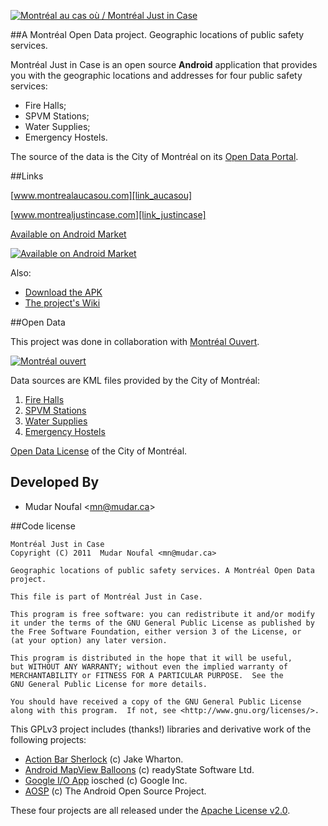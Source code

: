 [![Montréal au cas où / Montréal Just in Case][img_github]][link_aucasou]

##A Montréal Open Data project. Geographic locations of public safety services.

Montréal Just in Case is an open source **Android** application that provides you with the geographic locations and addresses for four public safety services:

   * Fire Halls;
   * SPVM Stations;
   * Water Supplies;
   * Emergency Hostels.

The source of the data is the City of Montréal on its [Open Data Portal][link_portal].

##Links

[www.montrealaucasou.com][link_aucasou]

[www.montrealjustincase.com][link_justincase]

[Available on Android Market][link_market]

[![Available on Android Market][img_qrcode]][link_market]

Also: 

   * [Download the APK][link_apk]
   * [The project's Wiki][link_wiki]

##Open Data

This project was done in collaboration with [Montréal Ouvert][link_mtl_ouvert].

[![Montréal ouvert][img_mtl_ouvert]][link_mtl_ouvert]

Data sources are KML files provided by the City of Montréal:

1. [Fire Halls][link_portal_1]
2. [SPVM Stations][link_portal_2]
3. [Water Supplies][link_portal_3]
4. [Emergency Hostels][link_portal_4]

[Open Data License][link_portal_license] of the City of Montréal.

## Developed By

* Mudar Noufal  &lt;<mn@mudar.ca>>

##Code license

    Montréal Just in Case
    Copyright (C) 2011  Mudar Noufal <mn@mudar.ca>

    Geographic locations of public safety services. A Montréal Open Data
    project.

    This file is part of Montréal Just in Case.

    This program is free software: you can redistribute it and/or modify
    it under the terms of the GNU General Public License as published by
    the Free Software Foundation, either version 3 of the License, or
    (at your option) any later version.

    This program is distributed in the hope that it will be useful,
    but WITHOUT ANY WARRANTY; without even the implied warranty of
    MERCHANTABILITY or FITNESS FOR A PARTICULAR PURPOSE.  See the
    GNU General Public License for more details.

    You should have received a copy of the GNU General Public License
    along with this program.  If not, see <http://www.gnu.org/licenses/>.


This GPLv3 project includes (thanks!) libraries and derivative work of the following projects:

* [Action Bar Sherlock][link_lib_actionbarsherlock] (c) Jake Wharton.
* [Android MapView Balloons][link_lib_mapviewballoons] (c) readyState Software Ltd.
* [Google I/O App][link_lib_iosched] iosched (c) Google Inc.
* [AOSP][link_lib_aosp] (c) The Android Open Source Project.

These four projects are all released under the [Apache License v2.0][link_apache].


[link_market]: http://market.android.com/details?id=ca.mudar.mtlaucasou
[link_apk]: http://www.montrealaucasou.com/MtlAuCasOu.apk
[link_aucasou]: http://www.montrealaucasou.com/
[link_justincase]: http://www.montrealjustincase.com/
[link_mtl_ouvert]: http://montrealouvert.net/?page_id=113&lang=en
[link_mudar_ca]: http://www.mudar.ca/
[link_wiki]: https://github.com/mudar/MontrealJustInCase/wiki/
[link_gpl]: http://www.gnu.org/licenses/gpl.html
[link_portal]: http://donnees.ville.montreal.qc.ca/
[link_portal_1]: http://donnees.ville.montreal.qc.ca/archives/fiche-donnees/casernes-pompiers
[link_portal_2]: http://donnees.ville.montreal.qc.ca/archives/fiche-donnees/carte-postes-quartier
[link_portal_3]: http://donnees.ville.montreal.qc.ca/archives/fiche-donnees/points-eau
[link_portal_4]: http://donnees.ville.montreal.qc.ca/archives/fiche-donnees/centres-hebergement-urgence
[link_portal_license]: http://donnees.ville.montreal.qc.ca/licence-texte-complet
[link_lib_actionbarsherlock]: https://github.com/JakeWharton/ActionBarSherlock
[link_lib_mapviewballoons]: https://github.com/JakeWharton/ActionBarSherlock
[link_lib_iosched]: http://code.google.com/p/iosched/
[link_lib_aosp]: http://source.android.com/
[link_apache]: http://www.apache.org/licenses/LICENSE-2.0
[img_mtl_ouvert]: http://montrealouvert.net/wp-content/themes/montrealouvert/images/horizontal-logo-francais.png
[img_qrcode]: http://www.montrealaucasou.com/images/mtl-just-in-case-qrcode.png
[img_github]: http://www.montrealaucasou.com/images/mtl-just-in-case-github.png

